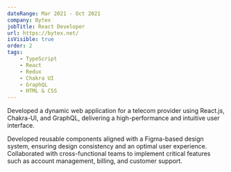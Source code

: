 ```yaml
---
dateRange: Mar 2021 - Oct 2021
company: Bytex
jobTitle: React Developer
url: https://bytex.net/
isVisible: true
order: 2
tags:
    - TypeScript
    - React
    - Redux
    - Chakra UI
    - GraphQL
    - HTML & CSS
---
```


Developed a dynamic web application for a telecom provider using React.js, Chakra-UI, and GraphQL, delivering a high-performance and intuitive user interface.

Developed reusable components aligned with a Figma-based design system, ensuring design consistency and an optimal user experience. Collaborated with cross-functional teams to implement critical features such as account management, billing, and customer support.
